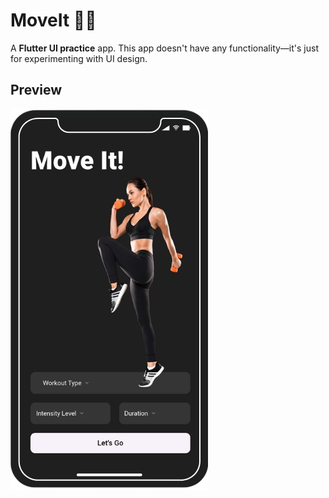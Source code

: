 # MoveIt 🏋️‍♀️  

A **Flutter UI practice** app. This app doesn't have any functionality—it's just for experimenting with UI design.  

## Preview  

![alt text](MoveIt.png)
